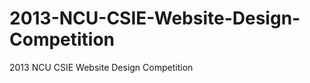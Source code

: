 2013-NCU-CSIE-Website-Design-Competition
========================================

2013 NCU CSIE Website Design Competition
